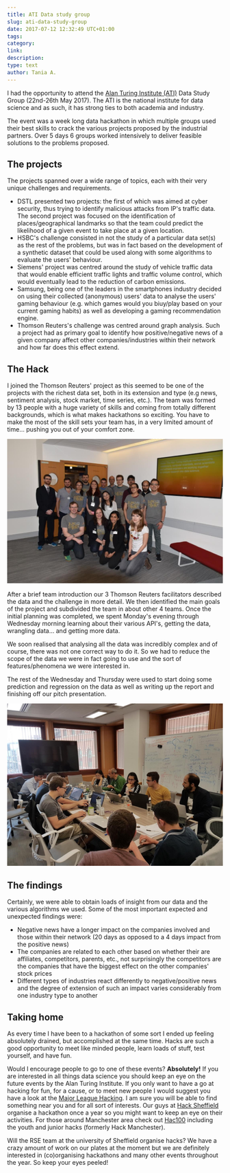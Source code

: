 ```yaml
---
title: ATI Data study group
slug: ati-data-study-group
date: 2017-07-12 12:32:49 UTC+01:00
tags:
category:
link:
description:
type: text
author: Tania A.
---
```



I had the opportunity to attend the [Alan Turing Institute (ATI)](https://www.turing.ac.uk/) Data Study Group (22nd-26th May 2017). The ATI is the national institute for data science and as such, it has strong ties to both academia and industry.

The event was a week long data hackathon in which multiple groups used their best skills to crack the various projects proposed by the industrial partners. Over 5 days 6 groups worked intensively to deliver feasible solutions to the problems proposed.

## The projects

 The projects spanned over a wide range of topics, each with their very unique challenges and requirements.

 - DSTL presented two projects: the first of which was aimed at cyber security, thus trying to identify malicious attacks from IP's traffic data. The second project was focused on the identification of places/geographical landmarks so that the team could predict the likelihood of a given event to take place at a given location.
 - HSBC's challenge consisted in not the study of a particular data set(s) as the rest of the problems, but was in fact based on the development of a synthetic dataset that could be used along with some algorithms to evaluate the users' behaviour.
 - Siemens' project was centred around the study of vehicle traffic data that would enable efficient traffic lights and traffic volume control, which would eventually lead to the reduction of carbon emissions.
 - Samsung, being one of the leaders in the smartphones industry decided on using their collected (anonymous) users' data to analyse the users' gaming behaviour (e.g. which games would you biuy/play based on your current gaming habits) as well as developing a gaming recommendation engine.
 - Thomson Reuters's challenge was centred around graph analysis. Such a project had as primary goal to identify how positive/negative news of a given company affect other companies/industries within their network and how far does this effect extend.

## The Hack

 I joined the Thomson Reuters' project as this seemed to be one of the projects with the richest data set, both in its extension and type (e.g news, sentiment analysis, stock market, time series, etc.). The team was formed by 13 people with a huge variety of skills and coming from totally different backgrounds, which is what makes hackathons so exciting. You have to make the most of the skill sets your team has, in a very limited amount of time... pushing you out of your comfort zone.

![AT-1](/assets/images/tr.jpg)

 After a brief team introduction our 3 Thomson Reuters facilitators described the data and the challenge in more detail. We then identified the main goals of the project and subdivided the team in about other 4 teams. Once the initial planning was completed, we spent Monday's evening through Wednesday morning learning about their various API's, getting the data, wrangling data... and getting more data.

We soon realised that analysing all the data was incredibly complex and of course, there was not one correct way to do it. So we had to reduce the scope of the data we were in fact going to use and the sort of features/phenomena we were interested in.

The rest of the Wednesday and Thursday were used to start doing some prediction and regression on the data as well as writing up the report and finishing off our pitch presentation.

![ATI-2](/assets/images/tr2.jpg)

## The findings

Certainly, we were able to obtain loads of insight from our data and the various algorithms we used. Some of the most important expected and unexpected findings were:

- Negative news have a longer impact on the companies involved and those within their network (20 days as opposed to a 4 days impact from the positive news)
- The companies are related to each other based on whether their are affiliates, competitors, parents, etc., not surprisingly the competitors are the companies that have the biggest effect on the other companies' stock prices
- Different types of industries react differently to negative/positive news and the degree of extension of such an impact varies considerably from one industry type to another


## Taking home
As every time I have been to a hackathon of some sort I ended up feeling absolutely drained, but accomplished at the same time. Hacks are such a good opportunity to meet like minded people, learn loads of stuff, test yourself, and have fun.

Would I encourage people to go to one of these events? **Absolutely!** If you are interested in all things data science you should keep an eye on the future events by the Alan Turing Institute. If you only want to have a go at hacking for fun, for a cause, or to meet new people I would suggest you have a look at the [Major League Hacking](https://mlh.io). I am sure you will be able to find something near you and for all sort of interests. Our guys at [Hack Sheffield](https://www.hacksheffield.co) organise a hackathon once a year so you might want to keep an eye on their activities. For those around Manchester area check out [Hac100](https://www.hac100.com) including the youth and junior hacks (formerly Hack Manchester).

Will the RSE team at the university of Sheffield organise hacks? We have a crazy amount of work on our plates at the moment but we are definitely interested in (co)organising hackathons and many other events throughout the year. So keep your eyes peeled!
